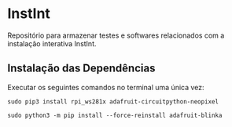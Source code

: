 # InstInt

Repositório para armazenar testes e softwares relacionados com a instalação interativa InstInt.

## Instalação das Dependências

Executar os seguintes comandos no terminal uma única vez:

```
sudo pip3 install rpi_ws281x adafruit-circuitpython-neopixel

sudo python3 -m pip install --force-reinstall adafruit-blinka
```